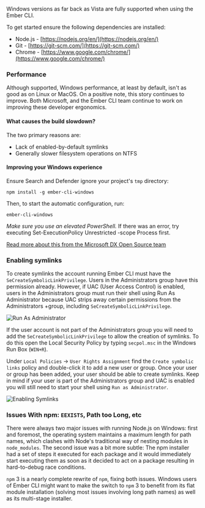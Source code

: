 Windows versions as far back as Vista are fully supported when using the Ember CLI.

To get started ensure the following dependencies are installed:

* Node.js - [https://nodejs.org/en/](https://nodejs.org/en/)
* Git - [https://git-scm.com/](https://git-scm.com/)
* Chrome - [https://www.google.com/chrome/](https://www.google.com/chrome/)

### Performance

Although supported, Windows performance, at least by default, isn't as good as
on Linux or MacOS. On a positive note, this story continues to improve. Both
Microsoft, and the Ember CLI team continue to work on improving these developer
ergonomics.

#### What causes the build slowdown?

The two primary reasons are:

* Lack of enabled-by-default symlinks
* Generally slower filesystem operations on NTFS

#### Improving your Windows experience

Ensure Search and Defender ignore your project's `tmp` directory:

```shell
npm install -g ember-cli-windows
```

Then, to start the automatic configuration, run:

```shell
ember-cli-windows
```

*Make sure you use an elevated PowerShell.* <!-- Needs Instructions -->
If there was an error, try executing Set-ExecutionPolicy Unrestricted -scope Process first.

[Read more about this from the Microsoft DX Open Source team](http://felixrieseberg.com/improved-ember-cli-performance-with-windows/)

### Enabling symlinks

To create symlinks the account running Ember CLI must have the
`SeCreateSymbolicLinkPrivilege`. Users in the Administrators group have this
permission already. However, if UAC (User Access Control) is enabled, users in
the Administrators group must run their shell using Run As Administrator
because UAC strips away certain permissions from the Administrators +group,
including `SeCreateSymbolicLinkPrivilege`.

![Run As Administrator](/assets/images/run-as-admin.png)

If the user account is not part of the Administrators group you will need to
add the `SeCreateSymbolicLinkPrivilege` to allow the creation of symlinks. To
do this open the Local Security Policy by typing `secpol.msc` in the
Windows Run Box (`WIN+R`).

Under `Local Policies` -> `User Rights Assignment` find the `Create symbolic
links` policy and double-click it to add a new user or group. Once your user or
group has been added, your user should be able to create symlinks. Keep in mind
if your user is part of the Administrators group and UAC is enabled you will
still need to start your shell using `Run as Administrator`.

![Enabling Symlinks](/assets/images/enabling-symlinks.png)

### Issues With npm: `EEXISTS`, Path too Long, etc
<!--alex disable executed-->
There were always two major issues with running Node.js on Windows: first and
foremost, the operating system maintains a maximum length for path names, which
clashes with Node's traditional way of nesting modules in `node_modules`. The
second issue was a bit more subtle: The npm installer had a set of steps it
executed for each package and it would immediately start executing them as soon
as it decided to act on a package resulting in hard-to-debug race conditions.

`npm` 3 is a nearly complete rewrite of `npm`, fixing both issues. Windows users of
Ember CLI might want to make the switch to `npm` 3 to benefit from its
flat module installation (solving most issues involving long path names) as well
as its multi-stage installer.
